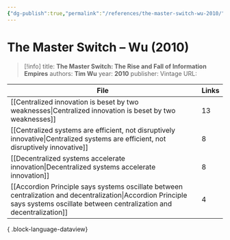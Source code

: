 ```yaml
---
{"dg-publish":true,"permalink":"/references/the-master-switch-wu-2010/"}
---
```



# The Master Switch – Wu (2010)

> [!info]
> title: **The Master Switch: The Rise and Fall of Information Empires**
> authors: **Tim Wu**
> year: **2010**
> publisher: Vintage
> URL: 



| File                                                                                                                                                                                  | Links |
| ------------------------------------------------------------------------------------------------------------------------------------------------------------------------------------- | ----- |
| [[Centralized innovation is beset by two weaknesses\|Centralized innovation is beset by two weaknesses]]                                                                           | 13    |
| [[Centralized systems are efficient, not disruptively innovative\|Centralized systems are efficient, not disruptively innovative]]                                                 | 8     |
| [[Decentralized systems accelerate innovation\|Decentralized systems accelerate innovation]]                                                                                       | 8     |
| [[Accordion Principle says systems oscillate between centralization and decentralization\|Accordion Principle says systems oscillate between centralization and decentralization]] | 4     |

{ .block-language-dataview}

